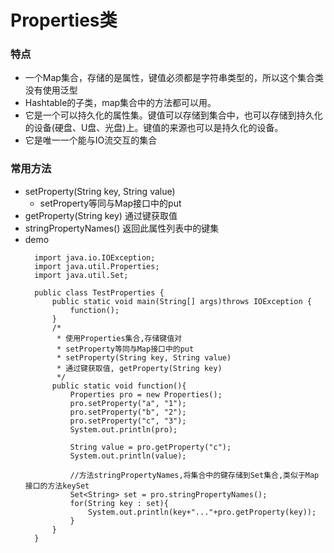 # Properties类
### 特点
* 一个Map集合，存储的是属性，键值必须都是字符串类型的，所以这个集合类没有使用泛型
* Hashtable的子类，map集合中的方法都可以用。
* 它是一个可以持久化的属性集。键值可以存储到集合中，也可以存储到持久化的设备(硬盘、U盘、光盘)上。键值的来源也可以是持久化的设备。
* 它是唯一一个能与IO流交互的集合

### 常用方法

* setProperty(String key, String value)
  * setProperty等同与Map接口中的put
* getProperty(String key) 通过键获取值
* stringPropertyNames() 返回此属性列表中的键集
* demo
  ```
   	import java.io.IOException;
    import java.util.Properties;
    import java.util.Set;

    public class TestProperties {
    	public static void main(String[] args)throws IOException {
    		function();
    	}
    	/*
    	 * 使用Properties集合,存储键值对
    	 * setProperty等同与Map接口中的put
    	 * setProperty(String key, String value)
    	 * 通过键获取值, getProperty(String key)
    	 */
    	public static void function(){
    		Properties pro = new Properties();
    		pro.setProperty("a", "1");
    		pro.setProperty("b", "2");
    		pro.setProperty("c", "3");
    		System.out.println(pro);

    		String value = pro.getProperty("c");
    		System.out.println(value);

    		//方法stringPropertyNames,将集合中的键存储到Set集合,类似于Map接口的方法keySet
    		Set<String> set = pro.stringPropertyNames();
    		for(String key : set){
    			System.out.println(key+"..."+pro.getProperty(key));
    		}
    	}
    }

  ```